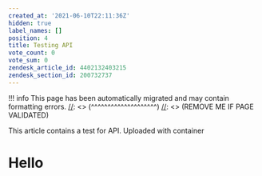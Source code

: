 ```yaml
---
created_at: '2021-06-10T22:11:36Z'
hidden: true
label_names: []
position: 4
title: Testing API
vote_count: 0
vote_sum: 0
zendesk_article_id: 4402132403215
zendesk_section_id: 200732737
---
```




[//]: <> (REMOVE ME IF PAGE VALIDATED)
[//]: <> (vvvvvvvvvvvvvvvvvvvv)
!!! info
    This page has been automatically migrated and may contain formatting errors.
[//]: <> (^^^^^^^^^^^^^^^^^^^^)
[//]: <> (REMOVE ME IF PAGE VALIDATED)

This article contains a test for API. Uploaded with container  

# Hello
